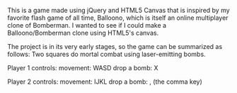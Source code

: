 This is a game made using jQuery and HTML5 Canvas that is inspired by my favorite flash game of all time, Balloono, which is itself an online multiplayer clone of Bomberman. I wanted to see if I could make a Balloono/Bomberman clone using HTML5's canvas.

The project is in its very early stages, so the game can be summarized as follows:
	Two squares do mortal combat using laser-emitting bombs.

Player 1 controls:
	movement: WASD
	drop a bomb: X

Player 2 controls:
	movement: IJKL
	drop a bomb: , (the comma key)